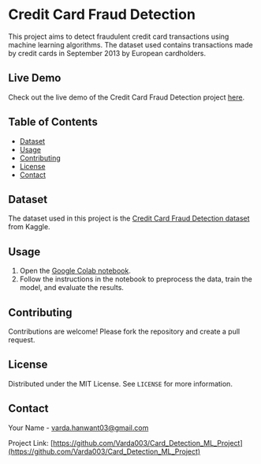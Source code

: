 # Credit Card Fraud Detection

This project aims to detect fraudulent credit card transactions using machine learning algorithms. The dataset used contains transactions made by credit cards in September 2013 by European cardholders.

## Live Demo

Check out the live demo of the Credit Card Fraud Detection project [here](https://your-live-demo-link.com).

## Table of Contents
- [Dataset](#dataset)
- [Usage](#usage)
- [Contributing](#contributing)
- [License](#license)
- [Contact](#contact)

## Dataset

The dataset used in this project is the [Credit Card Fraud Detection dataset](https://www.kaggle.com/mlg-ulb/creditcardfraud) from Kaggle.

## Usage

1. Open the [Google Colab notebook](https://colab.research.google.com/your-notebook-link).
2. Follow the instructions in the notebook to preprocess the data, train the model, and evaluate the results.

## Contributing

Contributions are welcome! Please fork the repository and create a pull request.

## License

Distributed under the MIT License. See `LICENSE` for more information.

## Contact

Your Name - [varda.hanwant03@gmail.com](mailto:varda.hanwant03@gmail.com)

Project Link: [https://github.com/Varda003/Card_Detection_ML_Project](https://github.com/Varda003/Card_Detection_ML_Project)
